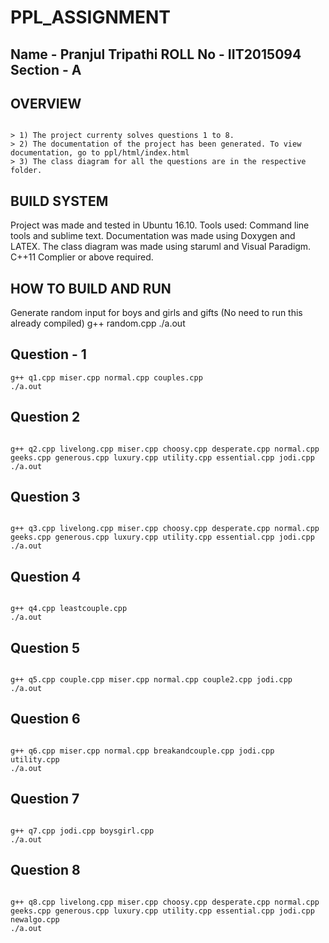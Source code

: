 
# PPL_ASSIGNMENT

## Name - Pranjul Tripathi ROLL No - IIT2015094 Section - A

## OVERVIEW
```

> 1) The project currenty solves questions 1 to 8.  
> 2) The documentation of the project has been generated. To view documentation, go to ppl/html/index.html  
> 3) The class diagram for all the questions are in the respective folder.
```
## BUILD SYSTEM

Project was made and tested in Ubuntu 16.10. Tools used: Command line tools and sublime text. Documentation was made using Doxygen and LATEX. The class diagram was made using staruml and Visual Paradigm. C++11 Complier or above required.


## HOW TO BUILD AND RUN

Generate random input for boys and girls and gifts
(No need to run this already compiled)
g++ random.cpp
./a.out

## Question - 1
```
g++ q1.cpp miser.cpp normal.cpp couples.cpp
./a.out
```

## Question 2
```

g++ q2.cpp livelong.cpp miser.cpp choosy.cpp desperate.cpp normal.cpp geeks.cpp generous.cpp luxury.cpp utility.cpp essential.cpp jodi.cpp 
./a.out
```
## Question 3
```

g++ q3.cpp livelong.cpp miser.cpp choosy.cpp desperate.cpp normal.cpp geeks.cpp generous.cpp luxury.cpp utility.cpp essential.cpp jodi.cpp
./a.out
```
## Question 4
```

g++ q4.cpp leastcouple.cpp 
./a.out
```
## Question 5
```

g++ q5.cpp couple.cpp miser.cpp normal.cpp couple2.cpp jodi.cpp
./a.out
```
## Question 6
```

g++ q6.cpp miser.cpp normal.cpp breakandcouple.cpp jodi.cpp utility.cpp
./a.out
```
## Question 7
```

g++ q7.cpp jodi.cpp boysgirl.cpp
./a.out
```
## Question 8
```

g++ q8.cpp livelong.cpp miser.cpp choosy.cpp desperate.cpp normal.cpp geeks.cpp generous.cpp luxury.cpp utility.cpp essential.cpp jodi.cpp newalgo.cpp
./a.out
```

